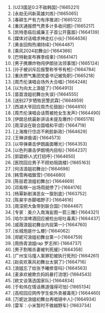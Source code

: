 
1. [U23国足0:2不敌韩国]-[1665221]
1. [永劫无间新英雄刘炼]-[1665065]
1. [春耕生产有力有序推进]-[1665122]
1. [重庆通报燃气费多计多收问题]-[1665217]
1. [凯特患癌后威廉王子首公开露面]-[1664139]
1. [媒体对话唱求神走红小伙]-[1664636]
1. [黄金回购热潮持续]-[1664487]
1. [乘风2024初舞台]-[1664366]
1. [巴特勒宣布赛季结束]-[1664147]
1. [男子携爆炸物闯伊朗驻法领事馆]-[1665124]
1. [孙子被训斥后报警称爷爷有枪]-[1664784]
1. [重庆燃气集团党委书记被免职]-[1665218]
1. [周杰伦演唱会场外大合唱]-[1664248]
1. [以为向太上浪姐了]-[1664913]
1. [苗苗浪姐初舞台失误]-[1664555]
1. [送别27岁牺牲民警武霖]-[1664959]
1. [西湖大爷回应周杰伦鼓励]-[1664810]
1. [周杰伦演唱会话筒被抢女生发声]-[1664490]
1. [伊朗总统最新讲话未提及爆炸]-[1665178]
1. [周深谈在联合国唱和平颂]-[1664719]
1. [上海推行住店不刷脸新政]-[1664629]
1. [王琳讲俄语]-[1664573]
1. [以导弹袭击伊朗画面曝光]-[1664353]
1. [以色列袭击伊朗境内目标]-[1664237]
1. [郭碧婷i人式打招呼]-[1664650]
1. [医院回应男子不顾劝阻跳楼]-[1665163]
1. [何洁浪姐初舞台]-[1664698]
1. [韩雪再唱飘雪]-[1664680]
1. [陈丽君浪姐初舞台]-[1664669]
1. [邓紫棋一出场雨就停了]-[1664176]
1. [杨幂新剧演恶女一狠到底]-[1663752]
1. [陈昊宇赤脚唱野子]-[1664616]
1. [周深把大鱼带到联合国]-[1664467]
1. [专家：美介入南海妄图一箭三雕]-[1664321]
1. [哈尔滨啤酒回应被检出呕吐毒素]-[1664437]
1. [戚薇浪姐初舞台内投第一]-[1664760]
1. [长城炮是什么梗]-[1664062]
1. [郑妮可浪姐初舞台第一]-[1664759]
1. [周扬青浪姐rap 罗志祥]-[1664737]
1. [男子割喉杀妻被判死缓]-[1664358]
1. [广州宝马撞人案罪犯被执行死刑]-[1664261]
1. [赵奕欢乘风初舞台太钢了]-[1664716]
1. [浪姐忘了给张予曦修音吗]-[1664563]
1. [麦承欢被欺负妈妈暴打流氓]-[1664543]
1. [欧文谈落选国家队]-[1664834]
1. [于和伟在情话赛道强得可怕]-[1665134]
1. [高校回应网传学生偷外卖被毒死]-[1664460]
1. [万妮达浪姐初舞台再唱镜中人]-[1664934]
1. [雷军：小米暂时不做越野车]-[1663734]